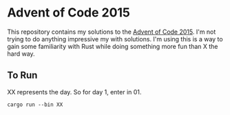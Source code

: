 # Advent of Code 2015

This repository contains my solutions to the [Advent of Code 2015](https://adventofcode.com/2015). I'm not trying to do anything impressive my with solutions. I'm using this is a way to gain some familiarity with Rust while doing something more fun than X the hard way.

## To Run

XX represents the day. So for day 1, enter in 01.

```
cargo run --bin XX 
```